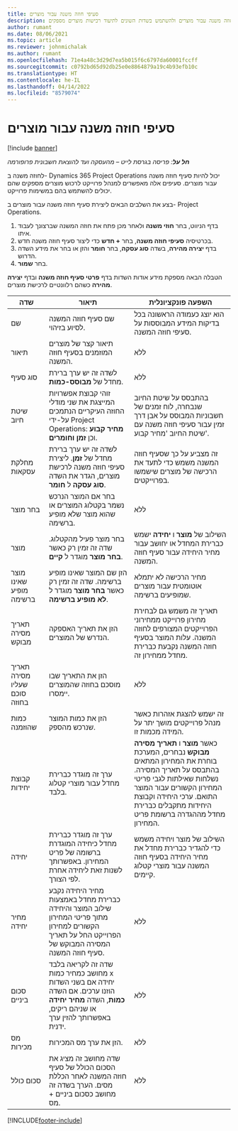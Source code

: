 ```yaml
---
title: סעיפי חוזה משנה עבור מוצרים
description: נושא זה מסביר כיצד לתעד סעיפי חוזה משנה עבור מוצרים ולהשתמש בשדות השונים לתיעוד רכישות מוצרים מספקים.
author: rumant
ms.date: 08/06/2021
ms.topic: article
ms.reviewer: johnmichalak
ms.author: rumant
ms.openlocfilehash: 71e4a48c3d29d7ea5b015f6c6797da60001fccff
ms.sourcegitcommit: c0792bd65d92db25e0e8864879a19c4b93efb10c
ms.translationtype: HT
ms.contentlocale: he-IL
ms.lasthandoff: 04/14/2022
ms.locfileid: "8579074"
---
```

# <a name="subcontract-lines-for-products"></a>סעיפי חוזה משנה עבור מוצרים

[!include [banner](../../includes/dataverse-preview.md)]

_**חל על**: פריסה בגרסת לייט – מהעסקה ועד להוצאת חשבונית פרופורמה_

לחוזה משנה ב- Dynamics 365 Project Operations יכול להיות סעיף חוזה משנה עבור מוצרים. סעיפים אלה מאפשרים למנהל פרוייקט לרכוש מוצרים מספקים שהם יכולים להשתמש בהם במשימות פרוייקט.

בצע את השלבים הבאים ליצירת סעיף חוזה משנה עבור מוצרים ב- Project Operations.

1. בדף הניווט, בחר **חוזי משנה** ולאחר מכן פתח את חוזה המשנה שברצונך לעבוד איתו. 
2. בכרטיסיה **סעיפי חוזה משנה**, בחר **+ חדש** כדי ליצור סעיף חוזה משנה חדש.
3. בדף **יצירה מהירה**, בשדה **סוג עסקה**, בחר **חומר** והזן או בחר את מידע השדה הדרוש. 
4. בחר **שמור**.

הטבלה הבאה מספקת מידע אודות השדות בדף **פרטי סעיף חוזה משנה** ובדף **יצירה מהירה** כשהם רלוונטיים לרכישת מוצרים.

| שדה | תיאור | השפעה פונקציונלית|
| ----- | ----------- | ----------- |
| שם | שם סעיף חוזה המשנה לסיוע בזיהוי. |הוא יוצג כעמודה הראשונה בכל בדיקות המידע המבוססות על סעיפי חוזה המשנה.
| תיאור | תיאור קצר של מוצרים המוזמנים בסעיף חוזה המשנה. | ללא |
| סוג סעיף | לשדה זה יש ערך ברירת מחדל של **מבוסס-כמות**. |ללא |
| שיטת חיוב | זוהי קבוצת אפשרויות המייצגת את שני מודלי החוזה העיקריים הנתמכים על-ידי Project Operations: **מחיר קבוע** וכן **זמן וחומרים**. | בהתבסס על שיטת החיוב שנבחרה, לוח זמנים של חשבוניות המבוסס על אבן דרך זמין עבור סעיפי חוזה משנה עם שיטת החיוב 'מחיר קבוע'. |
| מחלקת עסקאות |לשדה זה יש ערך ברירת מחדל של  **זמן**. ליצירת סעיפי חוזה משנה לרכישת מוצרים, הגדר את השדה  **סוג עסקה**  ל **חומר**.  | זה מצביע על כך שסעיף חוזה המשנה משמש כדי לתעד את הרכישה של מוצרים שישמשו בפרוייקטים. |
| בחר מוצר | בחר אם המוצר הנרכש נשמר בקטלוג המוצרים או שהוא מוצר שלא מופיע ברשימה. |ללא |
| מוצר | בחר מוצר פעיל מהקטלוג. שדה זה זמין רק כאשר **בחר מוצר** מוגדר ל **קיים**. |השילוב של **מוצר** ו **יחידה** ישמש כברירת המחדל או יחושב עבור מחיר היחידה עבור סעיף חוזה המשנה.
| מוצר שאינו מופיע ברשימה | הזן שם המוצר שאינו מופיע ברשימה. שדה זה זמין רק כאשר **בחר מוצר** מוגדר ל **לא מופיע ברשימה**.  |מחיר הרכישה לא יתמלא אוטומטית עבור מוצרים שמופיעים ברשימה.|
| תאריך מסירה מבוקש | הזן את תאריך האספקה הנדרש של המוצרים.| תאריך זה משמש גם לבחירת מחירון פרוייקט ממחירוני הפרוייקטים המצורפים לחוזה המשנה. עלות המוצר בסעיף חוזה המשנה נקבעת כברירת מחדל ממחירון זה. |
| תאריך מסירה שעליו סוכם בחוזה | הזן את התאריך שבו מוסכם בחוזה שהמוצרים יימסרו.  |ללא|
| כמות שהוזמנה | הזן את כמות המוצר שנרכש מהספק.| זה ישמש להצגת אזהרות כאשר מנהל פרוייקטים מושך יתר על המידה מכמות זו.|
| קבוצת יחידות | ערך זה מוגדר כברירת מחדל עבור מוצרי קטלוג בלבד. |כאשר **מוצר** ו **תאריך מסירה מבוקש** נבחרים, המערכת בוחרת את המחירון המתאים בהתבסס על תאריך המסירה. נשלחות שאילתות לגבי פריטי המחירון הקשורים עבור המוצר התואם. ערכי היחידה וקבוצת היחידות מתקבלים כברירת מחדל מההגדרה ברשומת פריט המחירון. |
| יחידה | ערך זה מוגדר כברירת מחדל כיחידה המוגדרת ברשומה של פריט המחירון. באפשרותך לשנות זאת ליחידה אחרת לפי הצורך.| השילוב של מוצר ויחידה משמש כדי להגדיר כברירת מחדל את מחיר היחידה בסעיף חוזה המשנה עבור מוצרי קטלוג קיימים. |
| מחיר יחידה | מחיר היחידה נקבע כברירת מחדל באמצעות שילוב המוצר והיחידה מתוך פריטי המחירון הקשורים למחירון הפרוייקט החל על תאריך המסירה המבוקש של סעיף חוזה המשנה.  |ללא |
| סכום ביניים | שדה זה לקריאה בלבד מחושב כמחיר כמות x יחידה אם בשני השדות הוזנו ערכים. אם השדה **כמות**, השדה **מחיר יחידה** או שניהם ריקים, באפשרותך להזין ערך ידנית.  |ללא |
| מס מכירות | הזן את ערך מס המכירות. |ללא |
| סכום כולל | שדה מחושב זה מציג את הסכום הכולל של סעיף חוזה המשנה לאחר הכללת מסים. הערך בשדה זה מחושב כסכום ביניים + מס. |ללא |


[!INCLUDE[footer-include](../../includes/footer-banner.md)]
